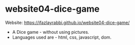 # website04-dice-game
Website: https://ifazlayrabbi.github.io/website04-dice-game/

- A Dice game - without using pictures.
- Languages used are - html, css, javascript, dom.

